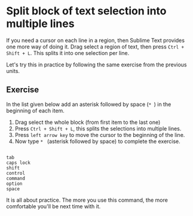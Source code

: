 Split block of text selection into multiple lines
==================================================

If you need a cursor on each line in a region, then Sublime Text provides one
more way of doing it. Drag select a region of text, then press
`Ctrl + Shift + L`. This splits it into one selection per line.

Let's try this in practice by following the same exercise from the previous
units.

Exercise
---------

In the list given below add an asterisk followed by space (`* `) in the beginning of each item. 

1. Drag select the whole block (from first item to the last one)
2. Press `Ctrl + Shift + L`, this splits the selections into multiple lines.
3. Press `left arrow key` to move the cursor to the beginning of the line.
4. Now type `* ` (asterisk followed by space) to complete the exercise.


```

tab
caps lock
shift
control
command
option
space

```

It is all about practice. The more you use this command, the more comfortable
you'll be next time with it.